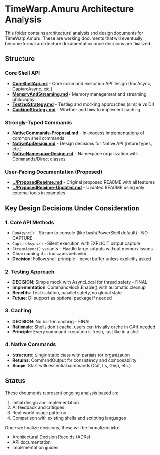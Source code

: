 # TimeWarp.Amuru Architecture Analysis

This folder contains architectural analysis and design documents for TimeWarp.Amuru. These are working documents that will eventually become formal architecture documentation once decisions are finalized.

## Structure

### Core Shell API
- **[CoreShellApi.md](CoreShellApi.md)** - Core command execution API design (RunAsync, CaptureAsync, etc.)
- **[MemoryAndStreaming.md](MemoryAndStreaming.md)** - Memory management and streaming philosophy
- **[TestingStrategy.md](TestingStrategy.md)** - Testing and mocking approaches (simple vs DI)
- **[CachingStrategy.md](CachingStrategy.md)** - Whether and how to implement caching

### Strongly-Typed Commands
- **[NativeCommands-Proposal.md](NativeCommands-Proposal.md)** - In-process implementations of common shell commands
- **[NativeApiDesign.md](NativeApiDesign.md)** - Design decisions for Native API (return types, etc.)
- **[NativeNamespaceDesign.md](NativeNamespaceDesign.md)** - Namespace organization with Commands/Direct classes

### User-Facing Documentation (Proposed)
- **[../ProposedReadme.md](../ProposedReadme.md)** - Original proposed README with all features
- **[../ProposedReadme-Updated.md](../ProposedReadme-Updated.md)** - Updated README using only external tools in examples

## Key Design Decisions Under Consideration

### 1. Core API Methods
- `RunAsync()` - Stream to console (like bash/PowerShell default) - NO CAPTURE
- `CaptureAsync()` - Silent execution with EXPLICIT output capture
- `StreamAsync()` variants - Handle large outputs without memory issues
- Clear naming that indicates behavior
- **Decision**: Follow shell principle - never buffer unless explicitly asked

### 2. Testing Approach
- **DECISION**: Simple mock with AsyncLocal for thread safety - FINAL
- **Implementation**: CommandMock.Enable() with automatic cleanup
- **Benefits**: Test isolation, parallel safety, no global state
- **Future**: DI support as optional package if needed

### 3. Caching
- **DECISION**: No built-in caching - FINAL
- **Rationale**: Shells don't cache, users can trivially cache in C# if needed
- **Principle**: Every command execution is fresh, just like in a shell

### 4. Native Commands
- **Structure**: Single static class with partials for organization
- **Returns**: CommandOutput for consistency and composability
- **Scope**: Start with essential commands (Cat, Ls, Grep, etc.)

## Status

These documents represent ongoing analysis based on:
1. Initial design and implementation
2. AI feedback and critiques
3. Real-world usage patterns
4. Comparison with existing shells and scripting languages

Once we finalize decisions, these will be formalized into:
- Architectural Decision Records (ADRs)
- API documentation
- Implementation guides